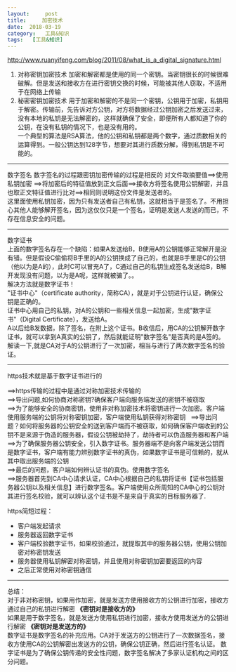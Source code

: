 ```yaml
---
layout:     post
title:     加密技术
date:  2018-03-19
category:   工具&知识
tags:   [工具&知识]
---
```

http://www.ruanyifeng.com/blog/2011/08/what_is_a_digital_signature.html  

1. 对称密钥加密技术
    加密和解密都是使用的同一个密钥。当密钥很长的时候很难破解。但是发送和接收方在进行密钥交换的时候，可能被其他人窃取，不适用于在网络上传输
2. 秘密密钥加密技术
    用于加密和解密的不是同一个密钥，公钥用于加密，私钥用于解密。传输前，先告诉对方公钥，对方将数据经过公钥加密之后发送过来，没有本地的私钥是无法解密的，这样就确保了安全，即便所有人都知道了你的公钥，在没有私钥的情况下，也是没有用的。  
    一个典型的算法是RSA算法，他的公钥和私钥都是两个数字，通过质数相关的运算得到。一般公钥达到128字节，想要对其进行质数分解，得到私钥是不可能的。

---

数字签名
数字签名的过程跟密钥加密传输的过程是相反的
对文件取摘要值==>使用私钥加密 ==>将加密后的特征值放到正文后面==>接收方将签名使用公钥解密，并且也取正文特征值进行比对==>相同则说明这份文件是发送者的。  
这里面使用私钥加密，因为只有发送者自己有私钥，这就相当于是签名了。不用担心其他人能够解开签名，因为这仅仅只是一个签名，证明是发送人发送的而已，不存在信息安全的问题。

---

数字证书  
上面的数字签名存在一个缺陷：如果A发送给B，B使用A的公钥能够正常解开是没有错。但是假设C偷偷将B手里的A的公钥换成了自己的，也就是B手里是C的公钥（他以为是A的），此时C可以冒充A了，C通过自己的私钥生成签名发送给B，B解开发现没有问题，以为是A呢，这样就被骗了。。  
解决方法就是数字证书！  
"证书中心"（certificate authority，简称CA），就是对于公钥进行认证，确保公钥是正确的。  
证书中心用自己的私钥，对A的公钥和一些相关信息一起加密，生成"数字证书"（Digital Certificate），发送给A。  
A以后给B发数据，除了签名，在附上这个证书。B收信后，用CA的公钥解开数字证书，就可以拿到A真实的公钥了，然后就能证明"数字签名"是否真的是A签的。解读一下,就是CA对于A的公钥进行了一次加密，相当与进行了两次数字签名的验证。

---

https技术就是基于数字证书进行的  
      
==>https传输的过程中是通过对称加密技术传输的  
==>导出问题,如何协商对称密钥?确保客户端向服务端发送的密钥不被窃取      
==>为了能够安全的协商密钥，使用非对称加密技术将密钥进行一次加密。客户端使用服务端的公钥将对称密钥加密，客户端使用私钥获得对称密钥            
==>导出问题？如何将服务器的公钥安全的送到客户端而不被窃取，如何确保客户端收到的公钥不是来源于伪造的服务器，假设公钥被劫持了，劫持者可以伪造服务器和客户端      
==>为了确保服务器公钥安全，引入数字证书。服务器端不是向客户端发送公钥而是数字证书，客户端有能力辨别数字证书的真伪，如果数字证书是可信赖的，就从其中取出服务端的公钥     
==>最后的问题，客户端如何辨认证书的真伪。使用数字签名    
==>服务器首先到CA中心请求认证，CA中心根据自己的私钥将证书【证书包括服务器公钥以及相关信息】进行数字签名。客户端使用众所周知的CA中心的公钥对其进行签名校验，就可以辨认这个证书是不是来自于真实的目标服务器了.     

https简短过程： 
- 客户端发起请求
- 服务器返回数字证书
- 客户端校验数字证书，如果校验通过，就提取其中的服务器公钥，使用公钥加密对称密钥发送
- 服务器使用私钥解密对称密钥，并且使用对称密钥加密要返回的内容
- 之后正常使用对称密钥通信

---

总结：  
对于非对称密钥，如果用作加密，就是发送方使用接收方的公钥进行加密，接收方通过自己的私钥进行解密 **《密钥对是接收方的》**  
如果是用于数字签名，就是发送方使用私钥进行加密，接收方使用发送方的公钥进行解密 **《密钥对是发送方的》**  
数字证书是数字签名的补充应用。CA对于发送方的公钥进行了一次数据签名，接收方使用CA的公钥解密出发送方的公钥，确保公钥正确，然后进行签名认证。
数字证书是为了确保公钥传递的安全性问题，数字签名解决了多家认证机构之间的区分问题。
